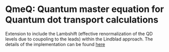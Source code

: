 QmeQ: Quantum master equation for Quantum dot transport calculations
====================================================================

Extension to include the Lambshift (effective renormalization of the QD levels due to coupoling to the leads) within the Lindblad approach. The details of the implementation can be found [here][overleaf]


[overleaf]: https://www.overleaf.com/read/mzpkphdxwtpp#1886eb
